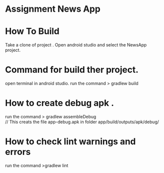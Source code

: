 # Assignment News App
# How To Build

Take a clone of project . Open android studio and select the NewsApp project.

# Command for build ther project.

open terminal in android studio.
run the command > gradlew build

# How to create debug apk . 

run the command > gradlew assembleDebug   
// This creats the file  app-debug.apk in folder app/build/outputs/apk/debug/

# How to check lint warnings and errors

run the command >gradlew lint  




